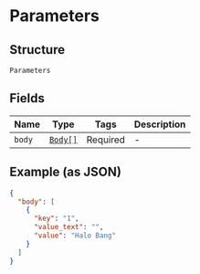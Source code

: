 
# Parameters

## Structure

`Parameters`

## Fields

| Name | Type | Tags | Description |
|  --- | --- | --- | --- |
| `body` | [`Body[]`](../../doc/models/body.md) | Required | - |

## Example (as JSON)

```json
{
  "body": [
    {
      "key": "1",
      "value_text": "",
      "value": "Halo Bang"
    }
  ]
}
```

